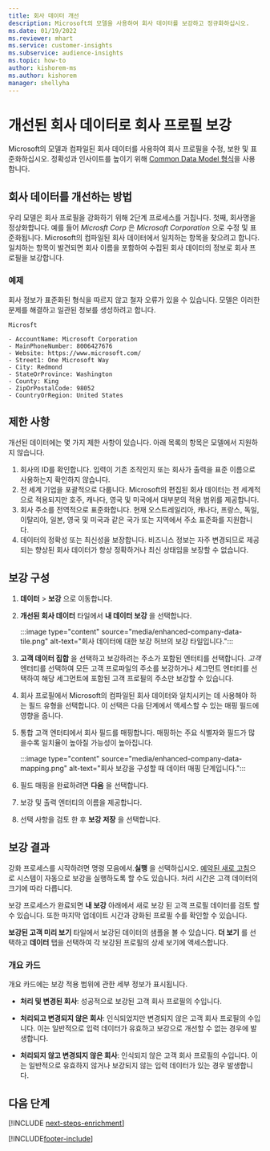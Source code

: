 ```yaml
---
title: 회사 데이터 개선
description: Microsoft의 모델을 사용하여 회사 데이터를 보강하고 정규화하십시오.
ms.date: 01/19/2022
ms.reviewer: mhart
ms.service: customer-insights
ms.subservice: audience-insights
ms.topic: how-to
author: kishorem-ms
ms.author: kishorem
manager: shellyha
---
```


# <a name="enrichment-of-company-profiles-with-enhanced-company-data"></a>개선된 회사 데이터로 회사 프로필 보강

Microsoft의 모델과 컴파일된 회사 데이터를 사용하여 회사 프로필을 수정, 보완 및 표준화하십시오. 정확성과 인사이트를 높이기 위해 [Common Data Model 형식](/common-data-model/schema/core/applicationcommon/account)을 사용합니다.

## <a name="how-we-enhance-company-data"></a>회사 데이터를 개선하는 방법

우리 모델은 회사 프로필을 강화하기 위해 2단계 프로세스를 거칩니다. 첫째, 회사명을 정상화합니다. 예를 들어 *Microsft Corp* 은 *Microsoft Corporation* 으로 수정 및 표준화됩니다. Microsoft의 컴파일된 회사 데이터에서 일치하는 항목을 찾으려고 합니다. 일치하는 항목이 발견되면 회사 이름을 포함하여 수집된 회사 데이터의 정보로 회사 프로필을 보강합니다.


### <a name="example"></a>예제

회사 정보가 표준화된 형식을 따르지 않고 철자 오류가 있을 수 있습니다. 모델은 이러한 문제를 해결하고 일관된 정보를 생성하려고 합니다.

```Input
Microsft
```

```Output
- AccountName: Microsoft Corporation
- MainPhoneNumber: 8006427676
- Website: https://www.microsoft.com/
- Street1: One Microsoft Way
- City: Redmond
- StateOrProvince: Washington
- County: King
- ZipOrPostalCode: 98052
- CountryOrRegion: United States
```

## <a name="limitations"></a>제한 사항

개선된 데이터에는 몇 가지 제한 사항이 있습니다. 아래 목록의 항목은 모델에서 지원하지 않습니다.

1.  회사의 ID를 확인합니다. 입력이 기존 조직인지 또는 회사가 출력을 표준 이름으로 사용하는지 확인하지 않습니다.
2.  전 세계 기업을 포괄적으로 다룹니다. Microsoft의 편집된 회사 데이터는 전 세계적으로 적용되지만 호주, 캐나다, 영국 및 미국에서 대부분의 적용 범위를 제공합니다.
3.  회사 주소를 전역적으로 표준화합니다. 현재 오스트레일리아, 캐나다, 프랑스, 독일, 이탈리아, 일본, 영국 및 미국과 같은 국가 또는 지역에서 주소 표준화를 지원합니다.
4.  데이터의 정확성 또는 최신성을 보장합니다. 비즈니스 정보는 자주 변경되므로 제공되는 향상된 회사 데이터가 항상 정확하거나 최신 상태임을 보장할 수 없습니다.

## <a name="configure-the-enrichment"></a>보강 구성

1. **데이터** > **보강** 으로 이동합니다.

1. **개선된 회사 데이터** 타일에서 **내 데이터 보강** 을 선택합니다.

   :::image type="content" source="media/enhanced-company-data-tile.png" alt-text="회사 데이터에 대한 보강 허브의 보강 타일입니다.":::

1. **고객 데이터 집합** 을 선택하고 보강하려는 주소가 포함된 엔터티를 선택합니다. *고객* 엔터티를 선택하여 모든 고객 프로파일의 주소를 보강하거나 세그먼트 엔터티를 선택하여 해당 세그먼트에 포함된 고객 프로필의 주소만 보강할 수 있습니다.

1. 회사 프로필에서 Microsoft의 컴파일된 회사 데이터와 일치시키는 데 사용해야 하는 필드 유형을 선택합니다. 이 선택은 다음 단계에서 액세스할 수 있는 매핑 필드에 영향을 줍니다.

1.  통합 고객 엔터티에서 회사 필드를 매핑합니다. 매핑하는 주요 식별자와 필드가 많을수록 일치율이 높아질 가능성이 높아집니다.

    :::image type="content" source="media/enhanced-company-data-mapping.png" alt-text="회사 보강을 구성할 때 데이터 매핑 단계입니다.":::

1. 필드 매핑을 완료하려면 **다음** 을 선택합니다.

1. 보강 및 출력 엔터티의 이름을 제공합니다.

1. 선택 사항을 검토 한 후 **보강 저장** 을 선택합니다.

## <a name="enrichment-results"></a>보강 결과

강화 프로세스를 시작하려면 명령 모음에서.**실행** 을 선택하십시오. [예약된 새로 고침](system.md#schedule-tab)으로 시스템이 자동으로 보강을 실행하도록 할 수도 있습니다. 처리 시간은 고객 데이터의 크기에 따라 다릅니다.

보강 프로세스가 완료되면 **내 보강** 아래에서 새로 보강 된 고객 프로필 데이터를 검토 할 수 있습니다. 또한 마지막 업데이트 시간과 강화된 프로필 수를 확인할 수 있습니다.

**보강된 고객 미리 보기** 타일에서 보강된 데이터의 샘플을 볼 수 있습니다. **더 보기** 를 선택하고 **데이터** 탭을 선택하여 각 보강된 프로필의 상세 보기에 액세스합니다.

### <a name="overview-card"></a>개요 카드

개요 카드에는 보강 적용 범위에 관한 세부 정보가 표시됩니다. 

* **처리 및 변경된 회사**: 성공적으로 보강된 고객 회사 프로필의 수입니다.

* **처리되고 변경되지 않은 회사**: 인식되었지만 변경되지 않은 고객 회사 프로필의 수입니다. 이는 일반적으로 입력 데이터가 유효하고 보강으로 개선할 수 없는 경우에 발생합니다.

* **처리되지 않고 변경되지 않은 회사**: 인식되지 않은 고객 회사 프로필의 수입니다. 이는 일반적으로 유효하지 않거나 보강되지 않는 입력 데이터가 있는 경우 발생합니다.

## <a name="next-steps"></a>다음 단계

[!INCLUDE [next-steps-enrichment](../includes/next-steps-enrichment.md)]

[!INCLUDE[footer-include](../includes/footer-banner.md)]
